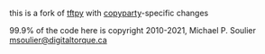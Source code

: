 this is a fork of [tftpy](https://github.com/msoulier/tftpy) with [copyparty](https://github.com/9001/copyparty)-specific changes

99.9% of the code here is copyright 2010-2021, Michael P. Soulier  <msoulier@digitaltorque.ca>
